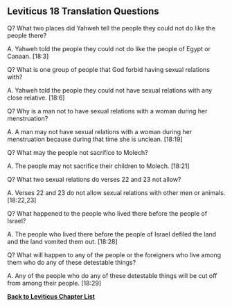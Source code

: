 ## Leviticus 18 Translation Questions ##

Q? What two places did Yahweh tell the people they could not do like the people there?

A. Yahweh told the people they could not do like the people of Egypt or Canaan. [18:3]

Q? What is one group of people that God forbid having sexual relations with?

A. Yahweh told the people they could not have sexual relations with any close relative. [18:6]

Q? Why is a man not to have sexual relations with a woman during her menstruation?

A. A man may not have sexual relations with a woman during her menstruation because during that time she is unclean. [18:19]

Q? What may the people not sacrifice to Molech?

A. The people may not sacrifice their children to Molech. [18:21]

Q? What two sexual relations do verses 22 and 23 not allow?

A. Verses 22 and 23 do not allow sexual relations with other men or animals. [18:22,23]

Q? What happened to the people who lived there before the people of Israel?

A. The people who lived there before the people of Israel defiled the land and the land vomited them out. [18:28]

Q? What will happen to any of the people or the foreigners who live among them who do any of these detestable things?

A. Any of the people who do any of these detestable things will be cut off from among their people. [18:29]

__[Back to Leviticus Chapter List](./)__

